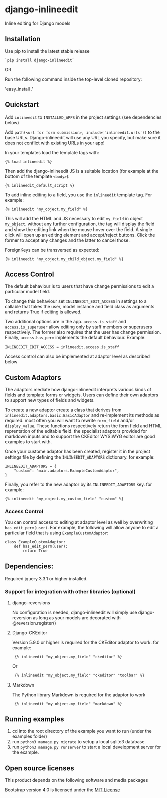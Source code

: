 # django-inlineedit

Inline editing for Django models


## Installation

Use pip to install the latest stable release
    
    `pip install django-inlineedit`
   
OR
   
Run the following command inside the top-level cloned repository:
   
   'easy_install .'


## Quickstart

Add `inlineedit` to `INSTALLED_APPS` in the project settings (see dependencies below)

Add `path(<url for form submission>, include('inlineedit.urls'))` to the base URLs. Django-inlineedit will use any URL you specify, but make sure it does not conflict with existing URLs in your app!

In your templates load the template tags with:

    {% load inlineedit %}

Then add the django-inlineedit JS is a suitable location (for example at the bottom of the template `<body>`):

    {% inlineedit_default_script %}

To add inline editing to a field, you use the `inlineedit` template tag. For example:

    {% inlineedit "my_object.my_field" %}

This will add the HTML and JS necessary to edit `my_field` in object `my_object`. without any further configuration, the tag will display the field and show the editing link when the mouse hover over the field. A single click will open up an editing element and accept/reject buttons. Click the former to accept any changes and the latter to cancel those.

ForeignKeys can be transversed as expected:

    {% inlineedit "my_object.my_child_object.my_field" %}


## Access Control

The default behaviour is to users that have change permissions to edit a particular model field.

To change this behaviour set `INLINEEDIT_EDIT_ACCESS` in settings to a callable that takes the user, model instance and field class as arguments and returns True if editing is allowed.

Two additional options are in the app. `access.is_staff` and `access.is_superuser` allow editing only by staff members or superusers respectively. The former also requires that the user has change permission. Finally, `access.has_perm` implements the default behaviour. Example:

    INLINEEDIT_EDIT_ACCESS = inlineedit.access.is_staff

Access control can also be implemented at adaptor level as described below


## Custom Adaptors

The adaptors mediate how django-inlineedit interprets various kinds of fields and template forms or widgets. Users can define their own adaptors to support new types of fields and widgets.

To create a new adaptor create a class that derives from `inlineedit.adaptors.basic.BasicAdaptor` and re-implement its methods as required. most often you will want to rewrite `form_field` and/or `display_value`. These functions respectively return the form field and HTML reprentation of the editable field. the specialist adaptors provided for markdown inputs and to support the CKEditor WYSIWYG editor are good examples to start with.

Once your custome adaptor has been created, register it in the project settings file by defining the `INLINEEDIT_ADAPTORS` dictionary. for example:

    INLINEEDIT_ADAPTORS = {
        "custom": "main.adaptors.ExampleCustomAdaptor",
    }

Finally, you refer to the new adaptor by its `INLINEEDIT_ADAPTORS` key. for example:

    {% inlineedit "my_object.my_custom_field" "custom" %}


### Access Control

You can control access to editing at adaptor level as well by overwriting `has_edit_perm(user)`. For example, the following will allow anyone to edit a particular field that is using `ExampleCustomAdaptor`:

    class ExampleCustomAdaptor:
        def has_edit_perm(user):
            return True


## Dependencies:

Required jquery 3.3.1 or higher installed.


### Support for integration with other libraries (optional)

1. django-reversions
    
    No configuration is needed, django-inlineedit will simply use django-reversion as long 
    as your models are decorated with @reversion.register()

2. Django-CKEditor

    Version 5.9.0 or higher is required for the CKEditor adaptor to work. for example:

        {% inlineedit "my_object.my_field" "ckeditor" %}

    Or

        {% inlineedit "my_object.my_field" "ckeditor" "toolbar" %}


2. Markdown

    The Python library Markdown is required for the adaptor to work

        {% inlineedit "my_object.my_field" "markdown" %}


## Running examples

1. cd into the root directory of the example you want to run (under the examples folder)
2. run `python3 manage.py migrate` to setup a local sqlite3 database.
3. run `python3 manage.py runserver` to start a local development server for the example.


## Open source licenses

This product depends on the following software and media packages

Bootstrap version 4.0 is licensed under the [MIT License](http://opensource.org/licenses/mit-license.html)

